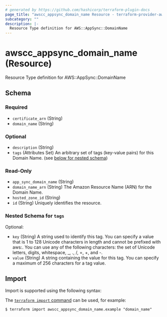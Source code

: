 ```yaml
---
# generated by https://github.com/hashicorp/terraform-plugin-docs
page_title: "awscc_appsync_domain_name Resource - terraform-provider-awscc"
subcategory: ""
description: |-
  Resource Type definition for AWS::AppSync::DomainName
---
```


# awscc_appsync_domain_name (Resource)

Resource Type definition for AWS::AppSync::DomainName



<!-- schema generated by tfplugindocs -->
## Schema

### Required

- `certificate_arn` (String)
- `domain_name` (String)

### Optional

- `description` (String)
- `tags` (Attributes Set) An arbitrary set of tags (key-value pairs) for this Domain Name. (see [below for nested schema](#nestedatt--tags))

### Read-Only

- `app_sync_domain_name` (String)
- `domain_name_arn` (String) The Amazon Resource Name (ARN) for the Domain Name.
- `hosted_zone_id` (String)
- `id` (String) Uniquely identifies the resource.

<a id="nestedatt--tags"></a>
### Nested Schema for `tags`

Optional:

- `key` (String) A string used to identify this tag. You can specify a value that is 1 to 128 Unicode characters in length and cannot be prefixed with aws:. You can use any of the following characters: the set of Unicode letters, digits, whitespace, _, ., /, =, +, and -.
- `value` (String) A string containing the value for this tag. You can specify a maximum of 256 characters for a tag value.

## Import

Import is supported using the following syntax:

The [`terraform import` command](https://developer.hashicorp.com/terraform/cli/commands/import) can be used, for example:

```shell
$ terraform import awscc_appsync_domain_name.example "domain_name"
```
